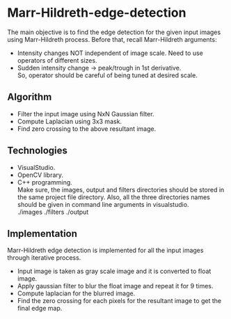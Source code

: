 # Marr-Hildreth-edge-detection
The main objective is to find the edge detection for the given input images using Marr-Hildreth process.
Before that, recall Marr-Hildreth arguments:
* Intensity changes NOT independent of image scale. Need to use operators of different sizes.
* Sudden intensity change -> peak/trough in 1st derivative.<br />
So, operator should be careful of being tuned at desired scale.

## Algorithm
* Filter the input image using NxN Gaussian filter.
* Compute Laplacian using 3x3 mask.
* Find zero crossing to the above resultant image.
## Technologies
* VisualStudio.
* OpenCV library.
* C++ programming.<br />
Make sure, the images, output and filters directories should be stored in the same project file directory. Also, all the three directories names should be given in command line arguments in visualstudio. <br />
./images ./filters ./output
## Implementation
Marr-Hildreth edge detection is implemented for all the input images through iterative process.
* Input image is taken as gray scale image and it is converted to float image.
* Apply gaussian filter to blur the float image and repeat it for 9 times.
* Compute laplacian for the blurred image.
* Find the zero crossing for each pixels for the resultant image to get the final edge map.
